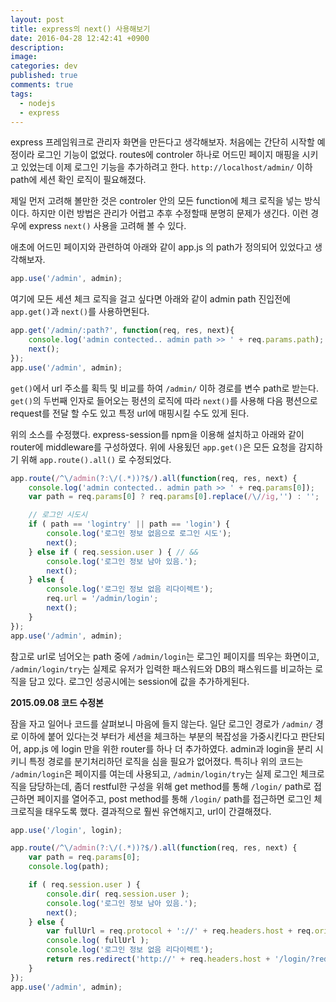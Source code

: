 ```yaml
---
layout: post
title: express의 next() 사용해보기
date: 2016-04-28 12:42:41 +0900
description: 
image: 
categories: dev
published: true
comments: true
tags: 
  - nodejs
  - express
---
```

express 프레임워크로 관리자 화면을 만든다고 생각해보자. 처음에는 간단히 시작할 예정이라 로그인 기능이 없었다. routes에 controler 하나로 어드민 페이지 매핑을 시키고 있었는데 이제 로그인 기능을 추가하려고 한다. `http://localhost/admin/` 이하 path에 세션 확인 로직이 필요해졌다.

제일 먼저 고려해 볼만한 것은 controler 안의 모든 function에 체크 로직을 넣는 방식이다. 하지만 이런 방법은 관리가 어렵고 추후 수정할때 분명히 문제가 생긴다. 이런 경우에 express `next()` 사용을 고려해 볼 수 있다.

애초에 어드민 페이지와 관련하여 아래와 같이 app.js 의 path가 정의되어 있었다고 생각해보자.

```javascript
app.use('/admin', admin);
```

여기에 모든 세션 체크 로직을 걸고 싶다면 아래와 같이 admin path 진입전에 `app.get()`과 `next()`를 사용하면된다.

```javascript
app.get('/admin/:path?', function(req, res, next){
	console.log('admin contected.. admin path >> ' + req.params.path);
	next(); 
});
app.use('/admin', admin);
```

`get()`에서 url 주소를 획득 및 비교를 하여 `/admin/` 이하 경로를 변수 path로 받는다. `get()`의 두번째 인자로 들어오는 펑션의 로직에 따라 `next()`를 사용해 다음 평션으로 request를 전달 할 수도 있고 특정 url에 매핑시킬 수도 있게 된다.

위의 소스를 수정했다. express-session를 npm을 이용해 설치하고 아래와 같이 router에 middleware를 구성하였다. 위에 사용됬던 `app.get()`은 모든 요청을 감지하기 위해 `app.route().all()` 로 수정되었다.

```javascript
app.route(/^\/admin(?:\/(.*))?$/).all(function(req, res, next) {
	console.log('admin contected.. admin path >> ' + req.params[0]);
	var path = req.params[0] ? req.params[0].replace(/\//ig,'') : '';

	// 로그인 시도시
	if ( path == 'logintry' || path == 'login') {
		console.log('로그인 정보 없음으로 로그인 시도');
		next();
	} else if ( req.session.user ) { // && 
		console.log('로그인 정보 남아 있음.');
		next(); 
	} else {
		console.log('로그인 정보 없음 리다이렉트');
		req.url = '/admin/login';
		next(); 
	}
});
app.use('/admin', admin);
```

참고로 url로 넘어오는 path 중에 `/admin/login`는 로그인 페이지를 띄우는 화면이고, `/admin/login/try`는 실제로 유저가 입력한 패스워드와 DB의 패스워드를 비교하는 로직을 담고 있다. 로그인 성공시에는 session에 값을 추가하게된다.

**2015.09.08 코드 수정본**

잠을 자고 일어나 코드를 살펴보니 마음에 들지 않는다. 일단 로그인 경로가 `/admin/` 경로 이하에 붙어 있다는것 부터가 세션을 체크하는 부분의 복잡성을 가중시킨다고 판단되어, app.js 에 login 만을 위한 router를 하나 더 추가하였다. admin과 login을 분리 시키니 특정 경로를 분기처리하던 로직을 심을 필요가 없어졌다. 특히나 위의 코드는 `/admin/login`은 페이지를 여는데 사용되고, `/admin/login/try`는 실제 로그인 체크로직을 담당하는데, 좀더 restful한 구성을 위해 get method를 통해 `/login/` path로 접근하면 페이지를 열어주고, post method를 통해 `/login/` path를 접근하면 로그인 체크로직을 태우도록 했다. 결과적으로 훨씬 유연해지고, url이 간결해졌다.

```javascript
app.use('/login', login);

app.route(/^\/admin(?:\/(.*))?$/).all(function(req, res, next) {
	var path = req.params[0];
	console.log(path);

	if ( req.session.user ) { 
		console.dir( req.session.user );
		console.log('로그인 정보 남아 있음.');
		next();
	} else {
		var fullUrl = req.protocol + '://' + req.headers.host + req.originalUrl;
		console.log( fullUrl );
		console.log('로그인 정보 없음 리다이렉트');
		return res.redirect('http://' + req.headers.host + '/login/?redirect=' + fullUrl);
	}
});
app.use('/admin', admin);
```